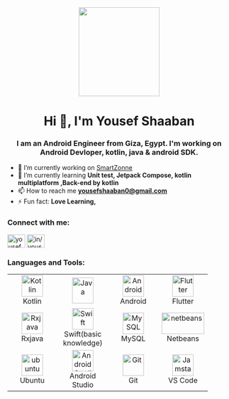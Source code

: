 <div align="center"><img width="60%"  src="https://institute.careerguide.com/wp-content/uploads/2020/10/e426702edf874b181aced1e2fa5c6cde.gif" height="200px"/></div>
<h1 align="center">Hi 👋, I'm Yousef Shaaban</h1>
<h3 align="center">I am an Android Engineer from Giza, Egypt. I'm working on Android Devloper, kotlin, java & android SDK.</h3>

- 🔭 I’m currently working on [SmartZonne](https://smartzone-it.com/)
- 🌱 I’m currently learning **Unit test, Jetpack Compose, kotlin multiplatform ,Back-end by kotlin**
- 📫 How to reach me **yousefshaaban0@gmail.com**
- ⚡ Fun fact: **Love Learning,**

<h3 align="left">Connect with me:</h3>
<p align="left">
<a href="https://twitter.com/yousefs92471335?t=tc1I3vCE3ExoO0MkDiamaw&s=09" target="blank"><img align="center" src="https://raw.githubusercontent.com/rahuldkjain/github-profile-readme-generator/master/src/images/icons/Social/twitter.svg" alt="yousefshaaban" height="30" width="40" /></a>
<a href="https://www.linkedin.com/in/yousef-shaaban-09b478b7/" target="blank"><img align="center" src="https://raw.githubusercontent.com/rahuldkjain/github-profile-readme-generator/master/src/images/icons/Social/linked-in-alt.svg" alt="in/yousef-shaaban-09b478b7/" height="30" width="40" /></a>
</p>

<h3 align="left">Languages and Tools:</h3>

<table align="center">
  <tr>
      <td align="center" width="96">
      <a href="#koltin">
        <img src="https://seeklogo.com/images/K/kotlin-logo-30C1970B05-seeklogo.com.png" width="48" height="48" alt="Kotlin" />
      </a>
      <br>Kotlin
    </td>
    <td align="center" width="96">
      <a href="#java">
        <img src="https://seeklogo.com/images/J/java-logo-7833D1D21A-seeklogo.com.png" width="48" height="58" alt="Java" />
      </a>
    </td>
     <td align="center" width="96">
      <a href="#Android">
        <img src="https://seeklogo.com/images/A/android-logo-0B5063C0CA-seeklogo.com.png" width="48" height="48" alt="Android" />
      </a>
      <br>Android
    </td>
     <td align="center" width="96">
      <a href="#Flutter">
        <img src="https://seeklogo.com/images/F/flutter-logo-5086DD11C5-seeklogo.com.png" width="48" height="48" alt="Flutter" />
      </a>
      <br>Flutter
    </td>
  </tr>

  <tr>
     <td align="center" width="96">
      <a href="#Rxjava" >
        <img src="https://seeklogo.com/images/R/rxjs-logo-DD3DF87EEF-seeklogo.com.png" width="48" height="48" alt="Rxjava" />
      </a>
      <br>Rxjava
    </td>
      <td align="center" width="96">
      <a href="#Swift">
        <img src="https://seeklogo.com/images/S/swift-logo-E9182990F5-seeklogo.com.png" width="48" height="48" alt="Swift" />
      </a>
      <br>Swift(basic knowledge)
    </td>
      <td align="center" width="96">
      <a href="#MySQL">
        <img src="https://www.logo.wine/a/logo/MySQL/MySQL-Logo.wine.svg" width="48" height="48" alt="MySQL" />
      </a>
      <br>MySQL
    </td>
     <td align="center" width="96">
      <a href="#netbeans">
        <img src="https://seeklogo.com/images/N/NetBeans-logo-C762AE6DB8-seeklogo.com.png" width="100%" height="48" alt="netbeans" />
      </a>
      <br>Netbeans
    </td>
   
  </tr>
   <tr>
      <td align="center" width="96">
      <a href="#ubuntu" >
        <img src="https://seeklogo.com/images/U/ubuntu-logo-8FDEC6A07B-seeklogo.com.png" width="48" height="48" alt="ubuntu" />
      </a>
      <br>Ubuntu
    </td>
     <td align="center" width="100">
      <a href="#Android Studio">
        <img src="https://seeklogo.com/images/A/android-new-2019-logo-3CD3BC571C-seeklogo.com.png" width="48" height="48" alt="Android Studio" />
      </a>
      <br>Android Studio
    </td>
      <td align="center" width="96">
      <a href="#git" >
        <img src="https://upload.wikimedia.org/wikipedia/commons/thumb/3/3f/Git_icon.svg/1200px-Git_icon.svg.png" width="48" height="48" alt="Git" />
      </a>
      <br>Git
    </td>
      <td align="center"  width="96">
      <a href="#vscode">
        <img src="https://upload.wikimedia.org/wikipedia/commons/9/9a/Visual_Studio_Code_1.35_icon.svg" width="48" height="48" alt="Jamstack" />
      </a>
      <br>VS Code
    </td> 
  </tr>
</table>

